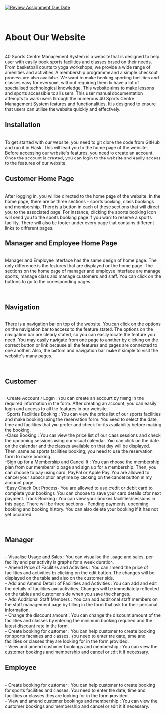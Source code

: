 [![Review Assignment Due Date](https://classroom.github.com/assets/deadline-readme-button-24ddc0f5d75046c5622901739e7c5dd533143b0c8e959d652212380cedb1ea36.svg)](https://classroom.github.com/a/BsFdJ6lI)

<br> <h1> About Our Website </h1>
<br>40 Sports Centre Management System is a website that is designed to help user with easily book sports facilities and classes based on their needs. From basketball courts to yoga workshops, we provide a wide range of amenities and activities. A membership programme and a simple checkout process are also available. We want to make booking sporting facilities and classes easy for everyone, without requiring them to have a lot of specialised technological knowledge. This website aims to make lessons and sports accessible to all users. This user manual documentation attempts to walk users through the numerous 40 Sports Centre Management System features and functionalities. It is designed to ensure that users can utilise the website quickly and effectively.

<be> <h2> Installation </h2>
<br>To get started with our website, you need to git clone the code from GitHub and run it in Flask. This will lead you to the home page of the website. Before accessing our website's features, you need to create an account. Once the account is created, you can login to the website and easily access to the features of our website. 

<be>  <h2> Customer Home Page  </h2>
<br>After logging in, you will be directed to the home page of the website. In the home page, there are be three sections - sports booking, class bookings and membership. There is a button in each of these sections that will direct you to the associated page. For instance, clicking the sports booking icon will send you to the sports booking page if you want to reserve a sports facility. There will also be footer under every page that contains different links to different pages.

<be>  <h2>Manager and Employee Home Page </h2>
<br>Manager and Employee interface has the same design of home page. The only difference is the features that are displayed on the home page. The sections on the home page of manager and employee interface are manage sports, manage class and manage customers and staff. You can click on the buttons to go to the corresponding pages.

<br> <h2>Navigation </h2>
<br>There is a navigation bar on top of the website. You can click on the options on the navigation bar to access to the feature stated. The options on the navigation bar are clearly stated, so you can easily locate the feature you need. You may easily navigate from one page to another by clicking on the correct button or link because all the features and pages are connected to one another. Also, the bottom and navigation bar make it simple to visit the website's many pages.

<br> <h2>Customer </h2>
<br>-Create Account / Login : You can create an account by filling in the required information in the form. After creating an account, you can easily login and access to all the features in our website.
<br>-Sports Facilities Booking : You can view the price list of our sports facilities and make booking using the reservation form. You need to select the date, time and facilities that you prefer and check for its availability before making the booking.
<br>-Class Booking : You can view the price list of our class sessions and check the upcoming sessions using our visual calendar. You can click on the date on the calendar and the classes available on that day will be displayed. Then, same as sports facilities booking, you need to use the reservation form to make booking.
<br>-Sign up for a Membership and Cancel It : You can choose the membership plan from our membership page and sign up for a membership. Then, you can choose to pay using card, PayPal or Apple Pay. You are allowed to cancel your subscription anytime by clicking on the cancel button in my account page.
<br>-Easy Check Out Process- You are allowed to use credit or debit card to complete your bookings. You can choose to save your card details cfor next payment.
Track Booking : You can view your booked facilities/sessions in this page. There will be three sections - Pending payments, upcoming booking and booking history. You can also delete your booking if it has not yet occurred.

<br>  <h2>Manager </h2>
<br>- Visualise Usage and Sales : You can visualise the usage and sales, per facility and per activity in graphs for a week duration.
<br>- Amend Price of Facilities and Activities : You can amend the price of facilities and activities by clicking on the edit button. The changes will be displayed on the table and also on the customer side.
<br>- Add and Amend Details of Facilities and Activities : You can add and edit the details of facilities and activities. Changes will be immediately reflected on the tables and customer side when you save the changes.
<br>- Add Additional Staff Members : You can add additional staff members on the staff management page by filling in the form that ask for their personal information.
<br>- Change the discount amount : You can change the discount amount of the facilities and classes by entering the minimum booking required and the latest discount rate in the form.
<br>- Create booking for customer : You can help customer to create booking for sports facilities and classes. You need to enter the date, time and facilities or classes they are looking for in the form provided.
<br>- View and amend customer bookings and membership : You can view the customer bookings and membership and cancel or edit it if necessary.

<be><h2>Employee</h2>
<br> - Create booking for customer : You can help customer to create booking for sports facilities and classes. You need to enter the date, time and facilities or classes they are looking for in the form provided.
<br> - View and amend customer bookings and membership : You can view the customer bookings and membership and cancel or edit it if necessary.
